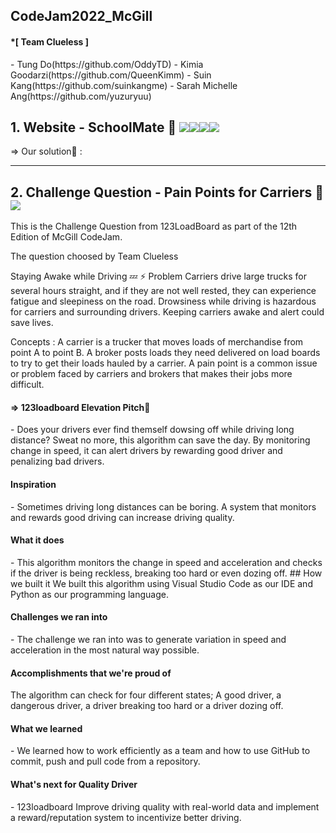 ## CodeJam2022_McGill

<h4>*[ Team Clueless ]</h4>
- Tung Do(https://github.com/OddyTD)
- Kimia Goodarzi(https://github.com/QueenKimm)
- Suin Kang(https://github.com/suinkangme)
- Sarah Michelle Ang(https://github.com/yuzuryuu)


## 1. Website - SchoolMate 📝 <img src="https://img.shields.io/badge/html5-E34F26?style=for-the-badge&logo=html5&logoColor=white"><img src="https://img.shields.io/badge/css-1572B6?style=for-the-badge&logo=css3&logoColor=white"><img src="https://img.shields.io/badge/javascript-F7DF1E?style=for-the-badge&logo=javascript&logoColor=black"><img src="https://img.shields.io/badge/bootstrap-7952B3?style=for-the-badge&logo=bootstrap&logoColor=white">

=> Our solution🎯 
: 

***

## 2. Challenge Question - Pain Points for Carriers 🚚 <img src="https://img.shields.io/badge/python-3776AB?style=for-the-badge&logo=python&logoColor=white">
This is the Challenge Question from 123LoadBoard as part of the 12th Edition of McGill CodeJam.

The question choosed by Team Clueless 

Staying Awake while Driving 💤 ⚡ Problem Carriers drive large trucks for several hours straight, and if they are not well rested, they can experience fatigue and sleepiness on the road. Drowsiness while driving is hazardous for carriers and surrounding drivers. Keeping carriers awake and alert could save lives.

Concepts
: A carrier is a trucker that moves loads of merchandise from point A to point B. A broker posts loads they need delivered on load boards to try to get their loads hauled by a carrier. A pain point is a common issue or problem faced by carriers and brokers that makes their jobs more difficult.

<h4>=> 123loadboard Elevation Pitch🎯 </h4>
- Does your drivers ever find themself dowsing off while driving long distance? Sweat no more, this algorithm can save the day. By monitoring change in speed, it can alert drivers by rewarding good driver and penalizing bad drivers.

<h4>Inspiration</h4>
- Sometimes driving long distances can be boring. A system that monitors and rewards good driving can increase driving quality. 

<h4>What it does</h4>
- This algorithm monitors the change in speed and acceleration and checks if the driver is being reckless, breaking too hard or even dozing off. ## How we built it We built this algorithm using Visual Studio Code as our IDE and Python as our programming language. 

<h4>Challenges we ran into</h4>
- The challenge we ran into was to generate variation in speed and acceleration in the most natural way possible. 

<h4>Accomplishments that we're proud of</h4>
The algorithm can check for four different states; A good driver, a dangerous driver, a driver breaking too hard or a driver dozing off. 

<h4>What we learned</h4> 
- We learned how to work efficiently as a team and how to use GitHub to commit, push and pull code from a repository. 

<h4>What's next for Quality Driver</h4>
- 123loadboard Improve driving quality with real-world data and implement a reward/reputation system to incentivize better driving.


